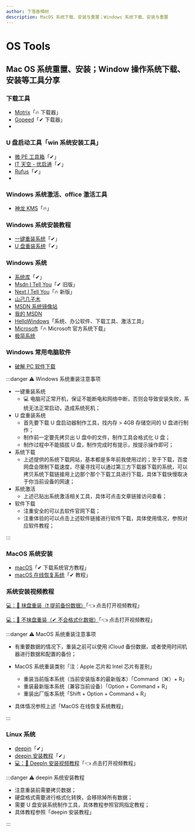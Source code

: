 ```yaml
---
author: 下落香樟树
description: MacOS 系统下载、安装与重置；Windows 系统下载、安装与重置
---
```


# OS Tools

## Mac OS 系统重置、安装；Window 操作系统下载、安装等工具分享

### 下载工具

-   [Motrix](https://motrix.app/zh-CN/)「🔥 下载器」
-   [Gopeed](https://gopeed.com/zh-CN/)「✔ 下载器」
-

### U 盘启动工具「win 系统安装工具」

-   [微 PE 工具箱](https://www.wepe.com.cn/)「✔」
-   [IT 天空 - 优启通](https://www.itsk.com/thread/431283)「✔」
-   [Rufus](https://rufus.ie/zh/)「✔」
-

### Windows 系统激活、office 激活工具

-   [神龙 KMS](http://www.yishimei.cn/network/432.html)「🔥」

### Windows 系统安装教程

-   [一键重装系统](http://www.aichunjing.com/xtjc/19977.html)「✔」
-   [U 盘重装系统](http://www.aichunjing.com/xtjc/2020-03-15/13197.html)「✔」

### Windows 系统

-   [系统库](https://www.xitongku.com/)「✔」
-   [Msdn I Tell You](https://msdn.itellyou.cn/)「✔ 旧版」
-   [Next I Tell You](https://next.itellyou.cn/)「🔥 新版」
-   [山己几子木](https://msdn.sjjzm.com/)
-   [MSDN 系统镜像站](https://msdn.hackhp.com/)
-   [我的 MSDN](https://www.imsdn.cn/)
-   [HelloWindows](https://hellowindows.cn/)「系统、办公软件、下载工具、激活工具」
-   [Microsoft](https://www.microsoft.com/zh-cn/software-download)「🔥 Microsoft 官方系统下载」
-   [极简系统](https://www.sysmini.com/)

### Windows 常用电脑软件

-   [破解 PC 软件下载](http://www.aichunjing.com/soft/)

:::danger ⚠️ Windows 系统重装注意事项

-   一键重装系统
    -   💻 电脑可正常开机，保证不能断电和网络中断，否则会导致安装失败，系统无法正常启动，造成系统死机；
-   U 盘重装系统
    -   首先要下载 U 盘启动器制作工具，找内存 > 4GB 存储空间的 U 盘进行制作；
    -   制作前一定要先拷贝出 U 盘中的文件，制作工具会格式化 U 盘；
    -   制作过程中不能插拔 U 盘，制作完成时有提示，按提示操作即可；
-   系统下载
    -   上述提供的系统下载网站，基本都是多年前我使用过的；至于下载，百度网盘会限制下载速度，尽量寻找可以通过第三方下载器下载的系统，可以拷贝系统下载链接用上边那个那个下载工具进行下载，具体下载快慢取决于你当前设备的网速；
-   系统激活
    -   上述已贴出系统激活相关工具，具体可点击文章链接访问查看；
-   软件下载
    -   注重安全的可以去软件官网下载；
    -   注重体验的可以点击上述软件链接进行软件下载，具体使用情况，参照对应软件教程；

:::

### MacOS 系统安装

-   [macOS](https://support.apple.com/zh-cn/102662)「✔ 下载系统官方教程」
-   [macOS 在线恢复系统](https://mp.weixin.qq.com/s/jDvM_FhxRguOMMzyJah6gw)「✔ 教程」

### 系统安装视频教程

[💻：🔗 抹盘重装（❗️ 提前备份数据）](https://www.bilibili.com/video/BV1bX4y1n7u5/?t=12.9)「👈 点击打开视频教程」

[💻：🔗 不抹盘重装（✔ 不会格式化数据）](https://www.bilibili.com/video/BV1j94y1q7q6?t=3.4)「👈 点击打开视频教程」

:::danger ⚠️ MacOS 系统重装注意事项

-   有重要数据的情况下，重装之前可以使用 iCloud 备份数据，或者使用时间机器进行数据和配置的备份；
-   MacOS 系统重装类别「注：Apple 芯片和 Intel 芯片有差别」

    -   重装当前版本系统（当前安装版本的最新版本）「Command（⌘）+ R」
    -   重装最新版本系统（兼容当前设备）「Option + Command + R」
    -   重装出厂版本系统「Shift + Option + Command + R」

-   具体情况参照上述「MacOS 在线恢复系统教程」

:::

### Linux 系统

-   [deepin](https://www.deepin.org/index/zh)「✔」
-   [deepin 安装教程](https://www.deepin.org/zh/installation/)「✔」
-   [💻：🔗 DeepIn 安装视频教程](https://www.bilibili.com/video/BV1DV41117PN?t=9.2)「👈 点击打开视频教程」

:::danger ⚠️ deepin 系统安装教程

-   注意重装前需要拷贝数据；
-   硬盘格式需要进行格式化转换，会移除掉所有数据；
-   需要 U 盘安装系统制作工具，具体教程参照官网指定教程；
-   具体教程参照「deepin 安装教程」

:::
